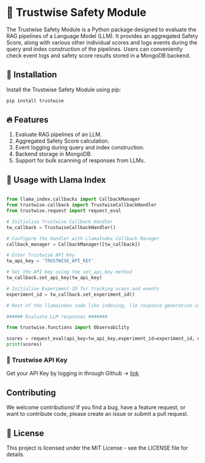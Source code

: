 # 🦉 Trustwise Safety Module

The Trustwise Safety Module is a Python package designed to evaluate the RAG pipelines of a Language Model (LLM). It provides an aggregated Safety Score, along with various other individual scores and logs events during the query and index construction of the pipelines. Users can conveniently check event logs and safety score results stored in a MongoDB backend.

## 🔧 Installation

Install the Trustwise Safety Module using pip:

```python
pip install trustwise
```

## 🔥 Features

1. Evaluate RAG pipelines of an LLM.
2. Aggregated Safety Score calculation.
3. Event logging during query and index construction.
4. Backend storage in MongoDB.
5. Support for bulk scanning of responses from LLMs.

## 🚀 Usage with Llama Index

```python

from llama_index.callbacks import CallbackManager
from trustwise.callback import TrustwiseCallbackHandler
from trustwise.request import request_eval

# Initialise Trustwise Callback Handler
tw_callback = TrustwiseCallbackHandler()

# Configure the Handler with LlamaIndex Callback Manager
callback_manager = CallbackManager([tw_callback])

# Enter Trustwise API Key
tw_api_key = 'TRUSTWISE_API_KEY'

# Set the API key using the set_api_key method
tw_callback.set_api_key(tw_api_key)

# Initialise Experiment ID for tracking scans and events
experiment_id = tw_callback.set_experiment_id()

# Rest of the llamaindex code like indexing, llm response generation comes here

###### Evaluate LLM responses #######

from trustwise.functions import Observability

scores = request_eval(api_key=tw_api_key,experiment_id=experiment_id, query=query, response=response)
print(scores)
```
### 🔐 Trustwise API Key
Get your API Key by logging in through Github -> [link](http://35.199.62.235/:8080/github-login)

## Contributing
We welcome contributions! If you find a bug, have a feature request, or want to contribute code, please create an issue or submit a pull request.

## 🪪 License
This project is licensed under the MIT License - see the LICENSE file for details.
